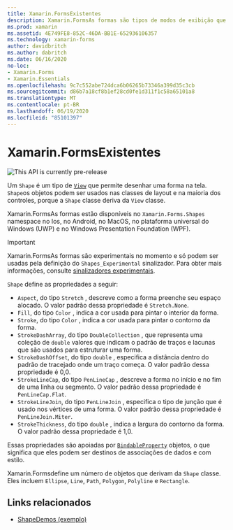 ```yaml
---
title: Xamarin.FormsExistentes
description: Xamarin.FormsAs formas são tipos de modos de exibição que permitem desenhar formas na tela.
ms.prod: xamarin
ms.assetid: 4E749FE8-852C-46DA-BB1E-652936106357
ms.technology: xamarin-forms
author: davidbritch
ms.author: dabritch
ms.date: 06/16/2020
no-loc:
- Xamarin.Forms
- Xamarin.Essentials
ms.openlocfilehash: 9c7c552abe724dca6b06265b73346a399d35c3cb
ms.sourcegitcommit: d86b7a18cf8b1ef28cd0fe1d311f1c58a65101a8
ms.translationtype: MT
ms.contentlocale: pt-BR
ms.lasthandoff: 06/19/2020
ms.locfileid: "85101397"
---
```

# <a name="xamarinforms-shapes"></a>Xamarin.FormsExistentes

![](~/media/shared/preview.png "This API is currently pre-release")

Um `Shape` é um tipo de [`View`](xref:Xamarin.Forms.View) que permite desenhar uma forma na tela. `Shape`os objetos podem ser usados nas classes de layout e na maioria dos controles, porque a `Shape` classe deriva da `View` classe.

Xamarin.FormsAs formas estão disponíveis no `Xamarin.Forms.Shapes` namespace no Ios, no Android, no MacOS, no plataforma universal do Windows (UWP) e no Windows Presentation Foundation (WPF).

> [!IMPORTANT]
> Xamarin.FormsAs formas são experimentais no momento e só podem ser usadas pela definição do `Shapes_Experimental` sinalizador. Para obter mais informações, consulte [sinalizadores experimentais](~/xamarin-forms/internals/experimental-flags.md).

`Shape` define as propriedades a seguir:

- `Aspect`, do tipo `Stretch` , descreve como a forma preenche seu espaço alocado. O valor padrão dessa propriedade é `Stretch.None`.
- `Fill`, do tipo `Color` , indica a cor usada para pintar o interior da forma.
- `Stroke`, do tipo `Color` , indica a cor usada para pintar o contorno da forma.
- `StrokeDashArray`, do tipo `DoubleCollection` , que representa uma coleção de `double` valores que indicam o padrão de traços e lacunas que são usados para estruturar uma forma.
- `StrokeDashOffset`, do tipo `double` , especifica a distância dentro do padrão de tracejado onde um traço começa. O valor padrão dessa propriedade é 0,0.
- `StrokeLineCap`, do tipo `PenLineCap` , descreve a forma no início e no fim de uma linha ou segmento. O valor padrão dessa propriedade é `PenLineCap.Flat`.
- `StrokeLineJoin`, do tipo `PenLineJoin` , especifica o tipo de junção que é usado nos vértices de uma forma. O valor padrão dessa propriedade é `PenLineJoin.Miter`.
- `StrokeThickness`, do tipo `double` , indica a largura do contorno da forma. O valor padrão dessa propriedade é 1,0.

Essas propriedades são apoiadas por [`BindableProperty`](xref:Xamarin.Forms.BindableProperty) objetos, o que significa que eles podem ser destinos de associações de dados e com estilo.

Xamarin.Formsdefine um número de objetos que derivam da `Shape` classe. Eles incluem `Ellipse`, `Line`, `Path`, `Polygon`, `Polyline` e `Rectangle`.

## <a name="related-links"></a>Links relacionados

- [ShapeDemos (exemplo)](https://github.com/xamarin/xamarin-forms-samples/tree/master/UserInterface/ShapesDemos/)
